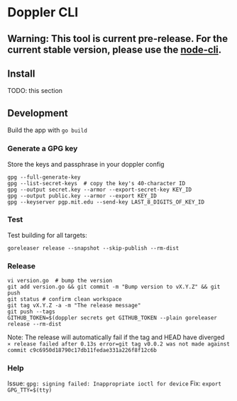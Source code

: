 # Doppler CLI

## Warning: This tool is current pre-release. For the current stable version, please use the [node-cli](https://github.com/DopplerHQ/node-cli).

## Install

TODO: this section

## Development

Build the app with `go build`

### Generate a GPG key

Store the keys and passphrase in your doppler config

```
gpg --full-generate-key
gpg --list-secret-keys  # copy the key's 40-character ID
gpg --output secret.key --armor --export-secret-key KEY_ID
gpg --output public.key --armor --export KEY_ID
gpg --keyserver pgp.mit.edu --send-key LAST_8_DIGITS_OF_KEY_ID
```

### Test

Test building for all targets:

`goreleaser release --snapshot --skip-publish --rm-dist`


### Release

```
vi version.go  # bump the version
git add version.go && git commit -m "Bump version to vX.Y.Z" && git push
git status # confirm clean workspace
git tag vX.Y.Z -a -m "The release message"
git push --tags
GITHUB_TOKEN=$(doppler secrets get GITHUB_TOKEN --plain goreleaser release --rm-dist
```

Note: The release will automatically fail if the tag and HEAD have diverged
`   ⨯ release failed after 0.13s error=git tag v0.0.2 was not made against commit c9c6950d18790c17db11fedae331a226f8f12c6b`

### Help

Issue: `gpg: signing failed: Inappropriate ioctl for device`
Fix: `export GPG_TTY=$(tty)`
